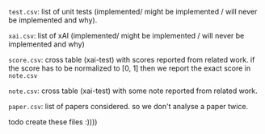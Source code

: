 
`test.csv`: list of unit tests (implemented/ might be implemented / will never be implemented and why).

`xai.csv`:  list of xAI        (implemented/ might be implemented / will never be implemented and why)

`score.csv`: cross table (xai-test) with scores reported from related work. if the score has to be normalized to [0, 1] then we report the exact score in `note.csv`

`note.csv`: cross table (xai-test) with some note reported from related work.

`paper.csv`: list of papers considered. so we don't analyse a paper twice.

todo create these files :))))

